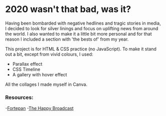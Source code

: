 # 2020 wasn't that bad, was it?

Having been bombarded with negative hedlines and tragic stories in media, I decided to look for silver linings and focus on uplifting news from around the world. I also wanted to make it a little bit more personal and for that reason I included a section with 'the bests of' from my year.

This project is for HTML & CSS practice (no JavaScript). To make it stand out a bit, except from vivid colours, I used:

  - Parallax effect
  - CSS Timeline
  - A gallery with hover effect

All the collages I made myself in Canva.

### Resources:
 -[Fortepan](https://fortepan.hu/en/about-us/)
 -[The Happy Broadcast](https://www.thehappybroadcast.com/)
